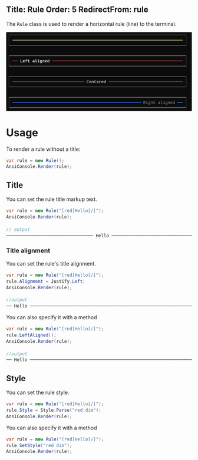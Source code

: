 ﻿Title: Rule
Order: 5
RedirectFrom: rule
---

The `Rule` class is used to render a horizontal rule (line) to the terminal.

![Rule](../assets/images/rule.png)

# Usage

To render a rule without a title:

```csharp
var rule = new Rule();
AnsiConsole.Render(rule);
```

## Title

You can set the rule title markup text.

```csharp
var rule = new Rule("[red]Hello[/]");
AnsiConsole.Render(rule);

// output
───────────────────────────────── Hello ─────────────────────────────────
```

### Title alignment

You can set the rule's title alignment.

```csharp
var rule = new Rule("[red]Hello[/]");
rule.Alignment = Justify.Left;
AnsiConsole.Render(rule);

//output
── Hello ────────────────────────────────────────────────────────────────
```

You can also specify it with a method

```csharp
var rule = new Rule("[red]Hello[/]");
rule.LeftAligned();
AnsiConsole.Render(rule);

//output
── Hello ────────────────────────────────────────────────────────────────
```


## Style

You can set the rule style.

```csharp
var rule = new Rule("[red]Hello[/]");
rule.Style = Style.Parse("red dim");
AnsiConsole.Render(rule);
```
You can also specify it with a method

```csharp
var rule = new Rule("[red]Hello[/]");
rule.SetStyle("red dim");
AnsiConsole.Render(rule);
```
